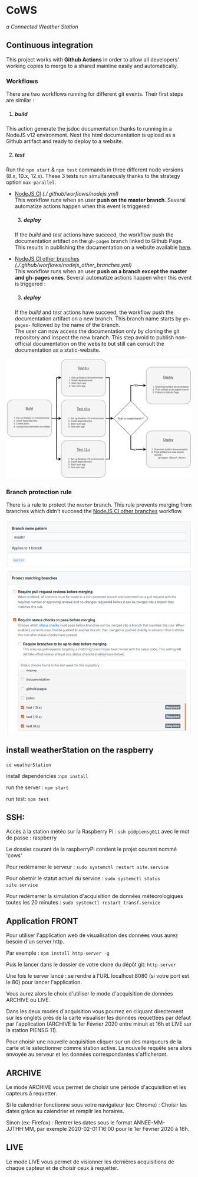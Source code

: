 # CoWS

*a Connected Weather Station*


## Continuous integration

This project works with **Github Actions** in order to allow all developers' working copies to merge to a shared mainline easily and automatically.


### Workflows
There are two workflows running for different git events. Their first steps are similar :
1. ##### build <br>
This action generate the jsdoc documentation thanks to  running in a NodeJS v12 environment. Next the html documentation is upload as a Github artifact and ready to deploy to a website.

2. ##### test <br>
Run the `npm start` & `npm test` commands in three different node versions (8.x, 10.x, 12.x). These 3 tests run simultaneously thanks to the strategy option `max-parallel`.



- <u>NodeJS CI</u> *(./.github/worflows/nodejs.yml)* <br> This workflow runs when an user **push on the master branch**. Several automatize actions happen when this event is triggered :

  3. ##### deploy <br>
  If the *build* and *test* actions have succeed, the workflow push the documentation artifact on the `gh-pages` branch linked to Github Page. This results in publishing the documentation on a website available [here](https://lucasdemassy.github.io/CoWS/).


- <u>NodeJS CI other branches</u> *(./.github/worflows/nodejs_other_branches.yml)* <br> This workflow runs when an user **push on a branch except the master and gh-pages ones**. Several automatize actions happen when this event is triggered :

  3. ##### deploy <br>
  If the *build* and *test* actions have succeed, the workflow push the documentation artifact on a new branch. This branch name starts by `gh-pages-` followed by the name of the branch. <br> The user can now access the documentation only by cloning the git repository and inspect the new branch. This step avoid to publish non-official documentation on the website but still can consult the documentation as a static-website.

![Branch rule](/images/Github_actions_CI.png)

### Branch protection rule
There is a rule to protect the `master` branch. This rule prevents merging from branches which didn't succeed the <u>NodeJS CI other branches</u> workflow.

![Branch rule](/images/master_rule_pull-request.png)

## install weatherStation on the raspberry

`cd weatherStation`

install dependencies :`npm install`

run the server : `npm start`

run test: `npm test`

## SSH:
Accès à la station météo sur la Raspberry Pi : `ssh pi@piensg011` avec le mot de passe : raspberry

Le dossier courant de la raspberryPi contient le projet courant nommé 'cows'

Pour redémarrer le serveur : `sudo systemctl restart site.service`

Pour obetnir le statut actuel du service : `sudo systemctl status site.service`

Pour redémarrer la simulation d'acquisition de données météorologiques toutes les 20 minutes : `sudo systemctl restart transf.service`

## Application FRONT

Pour utiliser l'application web de visualisation des données vous aurez besoin d'un server http.

Par exemple :
`npm install http-server -g`

Puis le lancer dans le dossier de votre clone du dépôt git:
`http-server`

Une fois le server lancé : se rendre à l'URL localhost:8080 (si votre port est le 80) pour lancer l'application.

Vous aurez alors le choix d'utiliser le mode d'acquisition de données ARCHIVE ou LIVE.

Dans les deux modes d'acquisition vous pourrez en cliquant directement sur les onglets près de la carte visualiser les données requettées par défaut par l'application (ARCHIVE le 1er Février 2020 entre minuit et 16h et LIVE sur la station PIENSG 11).

Pour choisir une nouvelle acquisition cliquer sur un des marqueurs de la carte et le selectionner comme station active. La nouvelle requête sera alors envoyée au serveur et les données correspondantes s'afficheront.

## ARCHIVE

Le mode ARCHIVE vous permet de choisir une période d'acquisition et les capteurs à requetter.

Si le calendrier fonctionne sous votre navigateur (ex: Chrome) :
 Choisir les dates grâce au calendrier et remplir les horaires.


Sinon (ex: Firefox) :
 Rentrer les dates sous le format ANNEE-MM-JJTHH:MM, par exemple 2020-02-01T16:00 pour le 1er Février 2020 à 16h.



## LIVE

Le mode LIVE vous permet de visionner les dernières acquisitions de chaque capteur et de choisir ceux à requetter.

